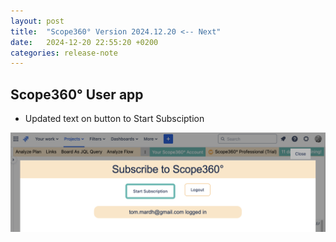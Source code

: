 ```yaml
---
layout: post
title:  "Scope360° Version 2024.12.20 <-- Next"
date:   2024-12-20 22:55:20 +0200
categories: release-note
---
```

## Scope360° User app

- Updated text on button to Start Subsciption

![release-note-fuill](/assets/images/release-notes/20241220-01.png)

